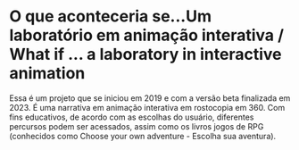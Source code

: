 # O que aconteceria se...Um laboratório em animação interativa /  What if ... a laboratory in interactive animation 

Essa é um projeto que se iniciou em 2019 e com a versão beta finalizada em 2023. É uma narrativa em animação interativa em rostocopia em 360. Com fins educativos, de acordo com as escolhas do usuário, diferentes percursos podem ser acessados, assim como os livros jogos de RPG (conhecidos como Choose your own  adventure - Escolha sua aventura).






